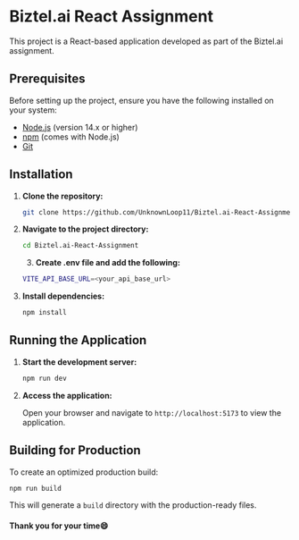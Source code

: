 

# Biztel.ai React Assignment

This project is a React-based application developed as part of the Biztel.ai assignment.

## Prerequisites

Before setting up the project, ensure you have the following installed on your system:

- [Node.js](https://nodejs.org/) (version 14.x or higher)
- [npm](https://www.npmjs.com/) (comes with Node.js)
- [Git](https://git-scm.com/)

## Installation

1. **Clone the repository:**

   ```bash
   git clone https://github.com/UnknownLoop11/Biztel.ai-React-Assignment.git
   ```

2. **Navigate to the project directory:**

   ```bash
   cd Biztel.ai-React-Assignment
   ```

   3. **Create .env file and add the following:**

   ```bash
   VITE_API_BASE_URL=<your_api_base_url>
   ```

3. **Install dependencies:**

   ```bash
   npm install
   ```

## Running the Application

1. **Start the development server:**

   ```bash
   npm run dev
   ```

2. **Access the application:**

   Open your browser and navigate to `http://localhost:5173` to view the application.

## Building for Production

To create an optimized production build:

```bash
npm run build
```

This will generate a `build` directory with the production-ready files.

#### Thank you for your time😄

